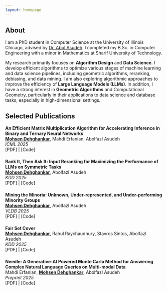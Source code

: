 ```yaml
---
layout: homepage
---
```


## About

I am a PhD student in Computer Science at the University of Illinois Chicago, 
advised by [Dr. Abol Asudeh](https://asudeh.github.io/). I completed my B.Sc. in Computer Engineering with a minor in Mathematics at Sharif University of Technology.

My research primarily focuses on **Algorithm Design** and **Data Science**. I develop efficient algorithms to optimize various stages of machine learning and data science pipelines, including geometric algorithms, reranking, debiasing, and data mining. I am also exploring algorithmic approaches to improve the efficiency of **Large Language Models (LLMs)**. In addition, I have a strong interest in **Geometric Algorithms** and Computational Geometry, particularly in their applications to data science and database tasks, especially in high-dimensional settings.

## Selected Publications
<div style="margin-bottom: 1.5em;">

<strong>An Efficient Matrix Multiplication Algorithm for Accelerating Inference in Binary and Ternary Neural Networks</strong><br>
<u><strong>Mohsen Dehghankar</strong></u>, Mahdi Erfanian, Abolfazl Asudeh<br>
<em>ICML 2025</em><br>
<a href="https://arxiv.org/abs/2411.06360" style="text-decoration: none;">[PDF]</a>  | 
<a href="https://github.com/UIC-InDeXLab/RSR" style="text-decoration: none;">[Code]</a>
</div>

<div style="margin-bottom: 1.5em;">

<strong>Rank It, Then Ask It: Input Reranking for Maximizing the Performance of LLMs on Symmetric Tasks</strong><br>
<u><strong>Mohsen Dehghankar</strong></u>, Abolfazl Asudeh<br>
<em>KDD 2025</em><br>
<a href="https://arxiv.org/abs/2412.00546" style="text-decoration: none;">[PDF]</a>  | 
<a href="https://github.com/UIC-InDeXLab/prompt-reranking" style="text-decoration: none;">[Code]</a>
</div>

<div style="margin-bottom: 1.5em;">

<strong>Mining the Minoria: Unknown, Under-represented, and Under-performing Minority Groups</strong><br>
<u><strong>Mohsen Dehghankar</strong></u>, Abolfazl Asudeh<br>
<em>VLDB 2025</em><br>
<a href="https://arxiv.org/abs/2411.04761" style="text-decoration: none;">[PDF]</a>  | 
<a href="https://github.com/UIC-InDeXLab/Mining_U3Ms" style="text-decoration: none;">[Code]</a>
</div>


<div style="margin-bottom: 1.5em;">

<strong>Fair Set Cover</strong><br>
<u><strong>Mohsen Dehghankar</strong></u>, Rahul Raychaudhury, Stavros Sintos, Abolfazl Asudeh<br>
<em>KDD 2025</em><br>
<a href="https://arxiv.org/abs/2405.11639" style="text-decoration: none;">[PDF]</a>  | 
<a href="https://github.com/UIC-InDeXLab/fair_set_cover" style="text-decoration: none;">[Code]</a>
</div>

<div style="margin-bottom: 1.5em;">

<strong>Needle: A Generative-AI Powered Monte Carlo Method for Answering Complex Natural Language Queries on Multi-modal Data</strong><br>
Mahdi Erfanian, <u><strong>Mohsen Dehghankar</strong></u>, Abolfazl Asudeh<br>
<em>Preprint 2025</em><br>
<a href="https://arxiv.org/abs/2412.00639" style="text-decoration: none;">[PDF]</a>  | 
<a href="https://github.com/UIC-InDeXLab/Needle" style="text-decoration: none;">[Code]</a>
</div>

<!-- ## Research Interests

- **Computer Vision:** image recognition, image generation, video captioning
- **Machine Learning:** meta-learning, incremental learning, transfer learning

## News

- **[Feb 2020]** Our paper about incremental learning is accepted to [CVPR 2020](http://cvpr2020.thecvf.com/).
- **[Feb 2020]** We will host the [ACM Multimedia Asia 2020](https://mmasia2020.org/) conference in Singapore!
- **[Sep 2019]** Our paper about few-shot learning is accepted to [NeurIPS 2019](https://nips.cc/Conferences/2019).
- **[Mar 2019]** Our paper about few-shot learning is accepted to [CVPR 2019](http://cvpr2019.thecvf.com/).
-->

<!--
## Selected Talks

- **Learning to Self-Train for Semi-Supervised Few-Shot Classification**
  <br>
  NeurIPS Official Meetups
  <br>
  Beijing, China, December 2019 [[Slides](https://people.mpi-inf.mpg.de/~yaliu/files/learning-to-self-train-slides.pdf)]

- **Multi-Class Incremental Learning**
  <br>
  School of Computer Science and Engineering, Nanyang Technological University
  <br>
  Singapore, July 2019 [[Slides](https://people.mpi-inf.mpg.de/~yaliu/files/multi-class-incremental-learning.pdf)]

- **Meta-Transfer Learning for Few-Shot Learning**
  <br>
  School of Computing, National University of Singapore
  <br>
  Singapore, April 2019 [[Slides](https://people.mpi-inf.mpg.de/~yaliu/files/meta-transfer-learning-slides.pdf)]

## Services

- Co-organizer: [ACM MM Asia 2020](https://mmasia2020.org/).
- Conference Reviewers: [NeurIPS 2020](https://neurips.cc/Conferences/2020), and [CVPR 2020](http://cvpr2020.thecvf.com/).
- Journal Reviewers: [T-PAMI](https://ieeexplore.ieee.org/xpl/RecentIssue.jsp?punumber=34), and [IJCV](https://www.springer.com/journal/11263). -->
